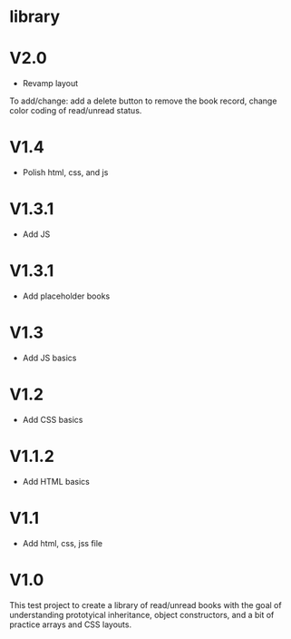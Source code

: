 # library
<h1>V2.0</h1>
<ul>
<li> Revamp layout
</li>
</ul>
To add/change: add a delete button to remove the book record, change color coding of read/unread status. 

<h1>V1.4</h1>
<ul>
<li> Polish html, css, and js
</li>
</ul>

<h1>V1.3.1</h1>
<ul>
<li> Add JS 
</li>
</ul>

<h1>V1.3.1</h1>
<ul>
<li> Add placeholder books
</li>
</ul>

<h1>V1.3</h1>
<ul>
<li> Add JS basics
</li>
</ul>

<h1>V1.2</h1>
<ul>
<li> Add CSS basics
</li>
</ul>

<h1>V1.1.2</h1>
<ul>
<li> Add HTML basics
</li>
</ul>

<h1>V1.1</h1>
<ul>
<li> Add html, css, jss file
</li>
</ul>

<h1>V1.0</h1>
This test project to create a library of read/unread books with the goal of understanding prototyical inheritance, object constructors, and a bit of practice arrays and CSS layouts. 